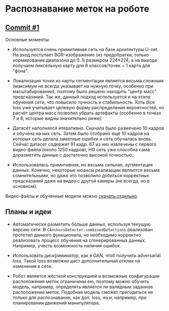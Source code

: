 # Распознавание меток на роботе

## [Commit #1]()

Основные моменты:

- Используется очень примитивная сеть на базе архитектуры U-net. На вход поступает BGR-изображение (из предобратки, только нормирование диапазона до 0..1) размером 224*224, а на выходе получаем пиксельную карту для 8 классов/точек + 1 карта для "фона".
  
- Локализация точки из карты сегментации является весьма сложным (максимум не всегда указывает на нужную точку, особенно при масштабировании), поэтому было решено находить "центр масс" предсказаний. Так же, данный подход используется и на этапе обучения сети, что повысило точность и стабильность. Хоть dice loss уже учитывает целевую форму распределения вероятностей, но расчёт центра масс позволил убрать артефакты (особенно в точках 7 и 8, которые видны значительно реже).

- Датасет наполнялся итеративно. Сначала было размечено 10 кадров и обучена на них сеть. Затем было отобрано ещё 10 кадров на которых сеть делала заметные ошибки и сеть обучалась вновь. Сейчас датасет содержит 91 кадр. 67 из них извлечены с первого видео-файла (около 1250 кадров), НО сеть уже способна сама доразметить данные с достаточно высокой точностью.

- Использовалась примитивная, но весьма сильная, аугментация данных. Конечно, некоторые нюансы реализации являются весьма сомнительными, но даже это позволило добиться корректных предсказаний даже на видео с другой камеры (не всегда, но в основном).

Видео-файлы и обученные модели можно [скачать отдельно](url).

## Планы и идеи

- Автоматически разметить больше данных, используя текущую версию сети. В `CAnchorsDetector.combinedDetections` реализован прототип данного функционала, но необходимо корректно реализовать процесс обучения на сгенерированных данных. Например, учесть возможность наличия ошибок.

- Использовать дискриминатор, как в GAN, чтоб получить adversarial loss. Такой loss возможно даст дополнительный отклик на изменения в сети.

- Робот является жёсткой конструкцией и возможные конфигурации расположения меток ограничены ею, поэтому можно обучить модель, например, определять является ли валидным заданное расположение меток. Подобная модель сможет пригодиться не только для распознавания, как доп. loss, но и, например, при планировании движений манипулятора.